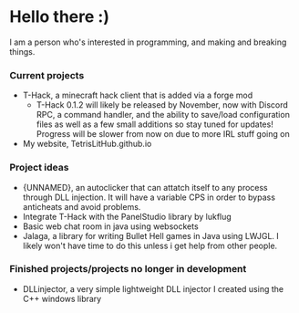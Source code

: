 # Hello there :)

I am a person who's interested in programming, and making and breaking things.

### Current projects
- T-Hack, a minecraft hack client that is added via a forge mod
  - T-Hack 0.1.2 will likely be released by November, now with Discord RPC, a command handler, and the ability to save/load configuration files as well as a few small additions so stay tuned for updates! Progress will be slower from now on due to more IRL stuff going on
- My website, TetrisLitHub.github.io

### Project ideas
- {UNNAMED}, an autoclicker that can attatch itself to any process through DLL injection. It will have a variable CPS in order to bypass anticheats and avoid problems.
- Integrate T-Hack with the PanelStudio library by lukflug
- Basic web chat room in java using websockets
- Jalaga, a library for writing Bullet Hell games in Java using LWJGL. I likely won't have time to do this unless i get help from other people.

### Finished projects/projects no longer in development
- DLLinjector, a very simple lightweight DLL injector I created using the C++ windows library
